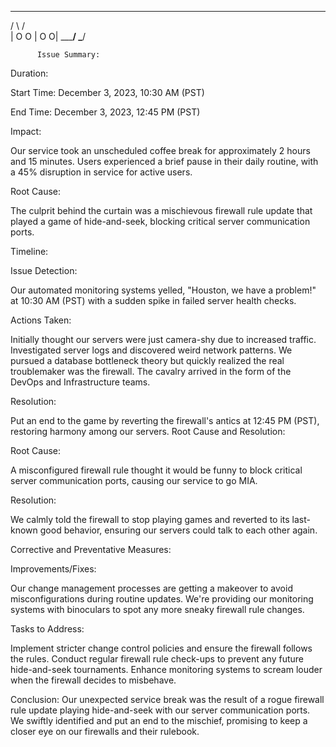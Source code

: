   _____     _____
 /     \   /     \
|  O   O  |  O   O|
 \_______/ \_____/ 

          Issue Summary:

Duration:

Start Time: December 3, 2023, 10:30 AM (PST)

End Time: December 3, 2023, 12:45 PM (PST)

Impact:

Our service took an unscheduled coffee break for approximately 2 hours and 15 minutes.
Users experienced a brief pause in their daily routine, with a 45% disruption in service for active users.

Root Cause:

The culprit behind the curtain was a mischievous firewall rule update that played a game of hide-and-seek, blocking critical server communication ports.

Timeline:


Issue Detection:

Our automated monitoring systems yelled, "Houston, we have a problem!" at 10:30 AM (PST) with a sudden spike in failed server health checks.

Actions Taken:

Initially thought our servers were just camera-shy due to increased traffic.
Investigated server logs and discovered weird network patterns.
We pursued a database bottleneck theory but quickly realized the real troublemaker was the firewall.
The cavalry arrived in the form of the DevOps and Infrastructure teams.


Resolution:

Put an end to the game by reverting the firewall's antics at 12:45 PM (PST), restoring harmony among our servers.
Root Cause and Resolution:

Root Cause:

A misconfigured firewall rule thought it would be funny to block critical server communication ports, causing our service to go MIA.


Resolution:

We calmly told the firewall to stop playing games and reverted to its last-known good behavior, ensuring our servers could talk to each other again.


Corrective and Preventative Measures:

Improvements/Fixes:

Our change management processes are getting a makeover to avoid misconfigurations during routine updates.
We're providing our monitoring systems with binoculars to spot any more sneaky firewall rule changes.


Tasks to Address:

Implement stricter change control policies and ensure the firewall follows the rules.
Conduct regular firewall rule check-ups to prevent any future hide-and-seek tournaments.
Enhance monitoring systems to scream louder when the firewall decides to misbehave.


Conclusion:
Our unexpected service break was the result of a rogue firewall rule update playing hide-and-seek with our server communication ports. We swiftly identified and put an end to the mischief, promising to keep a closer eye on our firewalls and their rulebook.


